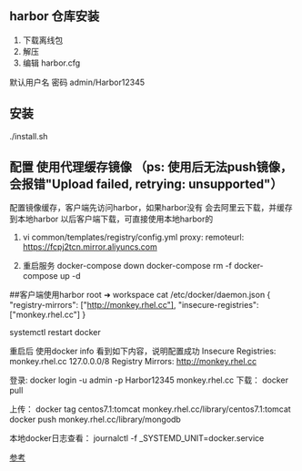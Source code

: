## harbor 仓库安装

1. 下载离线包
2. 解压
3. 编辑 harbor.cfg

默认用户名  密码
admin/Harbor12345

## 安装
./install.sh

## 配置 使用代理缓存镜像 （ps: 使用后无法push镜像，会报错"Upload failed, retrying: unsupported"）
配置镜像缓存，客户端先访问harbor，如果harbor没有 会去阿里云下载，并缓存到本地harbor
以后客户端下载，可直接使用本地harbor的

1. vi common/templates/registry/config.yml
proxy:
  remoteurl: https://fcpj2tcn.mirror.aliyuncs.com

2. 重启服务
docker-compose down
docker-compose rm -f
docker-compose up -d


##客户端使用harbor
root ➜  workspace cat /etc/docker/daemon.json 
{
  "registry-mirrors": ["http://monkey.rhel.cc"],
  "insecure-registries": ["monkey.rhel.cc"]
}

systemctl  restart docker

重启后 使用docker info
看到如下内容，说明配置成功
Insecure Registries:
 monkey.rhel.cc
 127.0.0.0/8
Registry Mirrors:
 http://monkey.rhel.cc

登录: 
docker login -u admin -p Harbor12345 monkey.rhel.cc
下载：
docker pull

上传：
docker tag centos7.1:tomcat monkey.rhel.cc/library/centos7.1:tomcat
docker push monkey.rhel.cc/library/mongodb

本地docker日志查看：
journalctl  -f _SYSTEMD_UNIT=docker.service


[参考](https://github.com/vmware/harbor/blob/master/contrib/Configure_mirror.md)